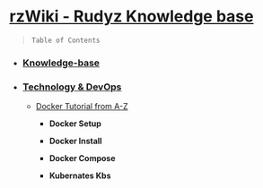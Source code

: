 # [rzWiki - Rudyz Knowledge base]([https://github.com/6rz6/RzWiki/blob/main/RzWiki.md](https://github.com/6rz6/RzWiki/blob/main/RzWiki.md))



>    `Table of Contents`

 - ### [Knowledge-base]([https://github.com/6rz6/RzWiki/wiki/Rudyz-Knowledge-base](https://github.com/6rz6/RzWiki/wiki/Rudyz-Knowledge-base))

 - ### [Technology & DevOps]([https://github.com/6rz6/RzWiki/wiki/](https://github.com/6rz6/RzWiki/wiki/))
   
     - [Docker Tutorial from A-Z](https://github.com/6rz6/6rz6/blob/main/Docker%20Tutorial%20For%20Dummy's%20from%20A-Z.md)

       - **Docker Setup**
    
       - **Docker Install**
            
       - **Docker Compose**
            
       - **Kubernates Kbs**
